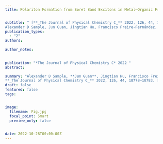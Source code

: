 ```yaml
---
title: Polariton Formation from Soret Band Excitons in Metal–Organic Frameworks and Plasmonic Lattices


subtitle: " [**_The Journal of Physical Chemistry C_** 2022, 126, 44, 18778–18783 <br> 
Alexander D Sample, Jun Guan, Jingtian Hu, Francisco Freire-Fernández, Sang-Min Park, Richard D Schaller, George C Schatz, Teri W Odom* ](https://pubs.acs.org/doi/abs/10.1021/acs.jpcc.2c05464)"
publication_types:
  - "2"
authors: 
  
author_notes:
  

publication: "*The Journal of Physical Chemistry C* 2022 "
abstract: 

summary: "Alexander D Sample, **Jun Guan**, Jingtian Hu, Francisco Freire-Fernández, Sang-Min Park, Richard D Schaller, George C Schatz, Teri W Odom*  <br>
**_The Journal of Physical Chemistry C_** 2022, 126, 44, 18778–18783. [[Link]](https://pubs.acs.org/doi/abs/10.1021/acs.jpcc.2c05464)"
draft: false
featured: false
tags:


image:
  filename: Fig.jpg
  focal_point: Smart
  preview_only: false

 
date: 2022-10-28T00:00:00Z
---
```







